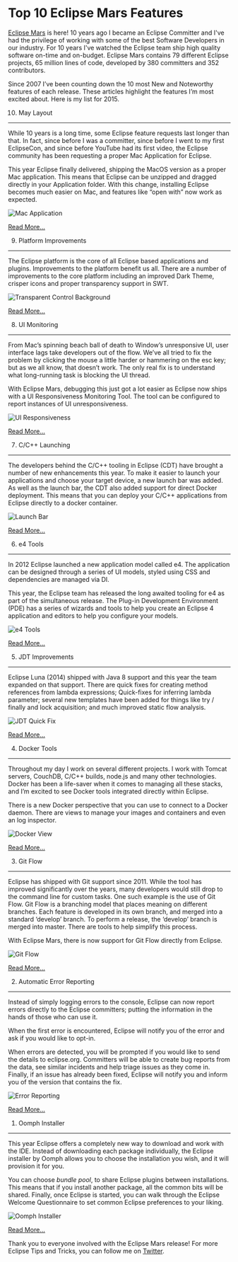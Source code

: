 Top 10 Eclipse Mars Features
============================
[Eclipse Mars](http://www.eclipse.org/mars/) is here! 10 years ago I became an Eclipse Committer and I've had the privilege of working with some of the best Software Developers in our industry. For 10 years I've watched the Eclipse team ship high quality software on-time and on-budget. Eclipse Mars contains 79 different Eclipse projects, 65 million lines of code, developed by 380 committers and 352 contributors.

Since 2007 I’ve been counting down the 10 most New and Noteworthy features of each release. These articles highlight the features I’m most excited about. Here is my list for 2015.

10. May Layout
--------------
While 10 years is a long time, some Eclipse feature requests last longer than that. In fact, since before I was a committer, since before I went to my first EclipseCon, and since before YouTube had its first video, the Eclipse community has been requesting a proper Mac Application for Eclipse.

This year Eclipse finally delivered, shipping the MacOS version as a proper Mac application. This means that Eclipse can be unzipped and dragged directly in your Application folder. With this change, installing Eclipse becomes much easier on Mac, and features like “open with” now work as expected.

![Mac Application](images/mac_app.png)

[Read More...](http://eclipsesource.com/blogs/2015/06/11/mac-application-layout-top-eclipse-mars-feature-10/)

9. Platform Improvements
------------------------
The Eclipse platform is the core of all Eclipse based applications and plugins. Improvements to the platform benefit us all. There are a number of improvements to the core platform including an improved Dark Theme, crisper icons and proper transparency support in SWT.

![Transparent Control Background](images/transparent_control_background.png)

[Read More...](http://eclipsesource.com/blogs/2015/06/12/platform-improvements-top-eclipse-mars-feature-9/)

8. UI Monitoring
----------------
From Mac’s spinning beach ball of death to Window’s unresponsive UI, user interface lags take developers out of the flow. We’ve all tried to fix the problem by clicking the mouse a little harder or hammering on the esc key; but as we all know, that doesn’t work. The only real fix is to understand what long-running task is blocking the UI thread.

With Eclipse Mars, debugging this just got a lot easier as Eclipse now ships with a UI Responsiveness Monitoring Tool. The tool can be configured to report instances of UI unresponsiveness.

![UI Responsiveness](images/uiresponsive.png)

[Read More...](http://eclipsesource.com/blogs/2015/06/15/ui-monitoring-top-eclipse-mars-feature-8/)

7. C/C++ Launching
------------------
The developers behind the C/C++ tooling in Eclipse (CDT) have brought a number of new enhancements this year. To make it easier to launch your applications and choose your target device, a new launch bar was added. As well as the launch bar, the CDT also added support for direct Docker deployment. This means that you can deploy your C/C++ applications from Eclipse directly to a docker container.

![Launch Bar](images/launch-bar.png)

[Read More...](http://eclipsesource.com/blogs/2015/06/16/cc-launching-top-eclipse-mars-feature-7/)

6. e4 Tools
-----------
In 2012 Eclipse launched a new application model called e4. The application can be designed through a series of UI models, styled using CSS and dependencies are managed via DI.

This year, the Eclipse team has released the long awaited tooling for e4 as part of the simultaneous release. The Plug-in Development Environment (PDE) has a series of wizards and tools to help you create an Eclipse 4 application and editors to help you configure your models.

![e4 Tools](images/e4-tools.png)

[Read More...](http://eclipsesource.com/blogs/2015/06/17/e4-tools-top-eclipse-mars-feature-6/)

5. JDT Improvements
-------------------
Eclipse Luna (2014) shipped with Java 8 support and this year the team expanded on that support. There are quick fixes for creating method references from lambda expressions; Quick-fixes for inferring lambda parameter; several new templates have been added for things like try / finally and lock acquisition; and much improved static flow analysis.

![JDT Quick Fix](images/jdt-quick-fix.png)

[Read More...](http://eclipsesource.com/blogs/2015/06/18/jdt-improvements-top-eclipse-mars-feature-5/)

4. Docker Tools
---------------
Throughout my day I work on several different projects. I work with Tomcat servers, CouchDB, C/C++ builds, node.js and many other technologies. Docker has been a life-saver when it comes to managing all these stacks, and I’m excited to see Docker tools integrated directly within Eclipse.

There is a new Docker perspective that you can use to connect to a Docker daemon.  There are views to manage your images and containers and even an log inspector.

![Docker View](images/docker.png)

[Read More...](http://eclipsesource.com/blogs/2015/06/19/docker-tools-top-eclipse-mars-feature-4/)

3. Git Flow
-----------
Eclipse has shipped with Git support since 2011. While the tool has improved significantly over the years, many developers would still drop to the command line for custom tasks. One such example is the use of Git Flow. Git Flow is a branching model that places meaning on different branches. Each feature is developed in its own branch, and merged into a standard ‘develop’ branch. To perform a release, the ‘develop’ branch is merged into master. There are tools to help simplify this process.

With Eclipse Mars, there is now support for Git Flow directly from Eclipse.

![Git Flow](images/git-flow.png)

[Read More...](http://eclipsesource.com/blogs/2015/06/22/git-flow-top-eclipse-mars-feature-3/)

2. Automatic Error Reporting
----------------------------
Instead of simply logging errors to the console, Eclipse can now report errors directly to the Eclipse committers; putting the information in the hands of those who can use it.

When the first error is encountered, Eclipse will notify you of the error and ask if you would like to opt-in.

When errors are detected, you will be prompted if you would like to send the details to eclipse.org. Committers will be able to create bug reports from the data, see similar incidents and help triage issues as they come in. Finally, if an issue has already been fixed, Eclipse will notify you and inform you of the version that contains the fix.

![Error Reporting](images/error-reporting.png)

[Read More...](http://eclipsesource.com/blogs/2015/06/23/error-reporting-top-eclipse-mars-feature-2/)

1. Oomph Installer
------------------
This year Eclipse offers a completely new way to download and work with the IDE. Instead of downloading each package individually, the Eclipse installer by Oomph allows you to choose the installation you wish, and it will provision it for you.

You can choose _bundle pool_, to share Eclipse plugins between installations. This means that if you install another package, all the common bits will be shared. Finally, once Eclipse is started, you can walk through the Eclipse Welcome Questionnaire to set common Eclipse preferences to your liking.

![Oomph Installer](images/Oomph.png)

[Read More...](http://eclipsesource.com/blogs/2015/06/24/top-10-eclipse-mars-features/)

Thank you to everyone involved with the Eclipse Mars release! For more Eclipse Tips and Tricks, you can follow me on [Twitter](https://twitter.com/irbull).
